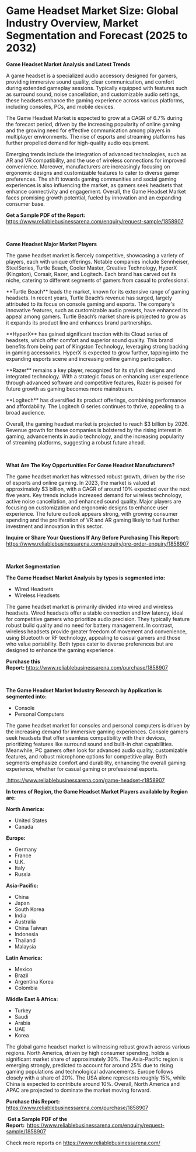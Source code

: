 <p><h1>Game Headset Market Size: Global Industry Overview, Market Segmentation and Forecast (2025 to 2032)</h1></p><p><strong>Game Headset Market Analysis and Latest Trends</strong></p>
<p><p>A game headset is a specialized audio accessory designed for gamers, providing immersive sound quality, clear communication, and comfort during extended gameplay sessions. Typically equipped with features such as surround sound, noise cancellation, and customizable audio settings, these headsets enhance the gaming experience across various platforms, including consoles, PCs, and mobile devices. </p><p>The Game Headset Market is expected to grow at a CAGR of 6.7% during the forecast period, driven by the increasing popularity of online gaming and the growing need for effective communication among players in multiplayer environments. The rise of esports and streaming platforms has further propelled demand for high-quality audio equipment. </p><p>Emerging trends include the integration of advanced technologies, such as AR and VR compatibility, and the use of wireless connections for improved convenience. Moreover, manufacturers are increasingly focusing on ergonomic designs and customizable features to cater to diverse gamer preferences. The shift towards gaming communities and social gaming experiences is also influencing the market, as gamers seek headsets that enhance connectivity and engagement. Overall, the Game Headset Market faces promising growth potential, fueled by innovation and an expanding consumer base.</p></p>
<p><strong>Get a Sample PDF of the Report:&nbsp;</strong> <a href="https://www.reliablebusinessarena.com/enquiry/request-sample/1858907?utm_campaign=2988&utm_medium=2&utm_source=Github&utm_content=ia&utm_term=04042025&utm_id=game-headset">https://www.reliablebusinessarena.com/enquiry/request-sample/1858907</a></p>
<p>&nbsp;</p>
<p><strong>Game Headset Major Market Players</strong></p>
<p><p>The game headset market is fiercely competitive, showcasing a variety of players, each with unique offerings. Notable companies include Sennheiser, SteelSeries, Turtle Beach, Cooler Master, Creative Technology, HyperX (Kingston), Corsair, Razer, and Logitech. Each brand has carved out its niche, catering to different segments of gamers from casual to professional.</p><p>**Turtle Beach** leads the market, known for its extensive range of gaming headsets. In recent years, Turtle Beach’s revenue has surged, largely attributed to its focus on console gaming and esports. The company's innovative features, such as customizable audio presets, have enhanced its appeal among gamers. Turtle Beach’s market share is projected to grow as it expands its product line and enhances brand partnerships.</p><p>**HyperX** has gained significant traction with its Cloud series of headsets, which offer comfort and superior sound quality. This brand benefits from being part of Kingston Technology, leveraging strong backing in gaming accessories. HyperX is expected to grow further, tapping into the expanding esports scene and increasing online gaming participation.</p><p>**Razer** remains a key player, recognized for its stylish designs and integrated technology. With a strategic focus on enhancing user experience through advanced software and competitive features, Razer is poised for future growth as gaming becomes more mainstream.</p><p>**Logitech** has diversified its product offerings, combining performance and affordability. The Logitech G series continues to thrive, appealing to a broad audience. </p><p>Overall, the gaming headset market is projected to reach $3 billion by 2026. Revenue growth for these companies is bolstered by the rising interest in gaming, advancements in audio technology, and the increasing popularity of streaming platforms, suggesting a robust future ahead.</p></p>
<p>&nbsp;</p>
<p><strong>What Are The Key Opportunities For Game Headset Manufacturers?</strong></p>
<p><p>The game headset market has witnessed robust growth, driven by the rise of esports and online gaming. In 2023, the market is valued at approximately $3 billion, with a CAGR of around 10% expected over the next five years. Key trends include increased demand for wireless technology, active noise cancellation, and enhanced sound quality. Major players are focusing on customization and ergonomic designs to enhance user experience. The future outlook appears strong, with growing consumer spending and the proliferation of VR and AR gaming likely to fuel further investment and innovation in this sector.</p></p>
<p><strong>Inquire or Share Your Questions If Any Before Purchasing This Report:</strong> <a href="https://www.reliablebusinessarena.com/enquiry/pre-order-enquiry/1858907?utm_campaign=2988&utm_medium=2&utm_source=Github&utm_content=ia&utm_term=04042025&utm_id=game-headset">https://www.reliablebusinessarena.com/enquiry/pre-order-enquiry/1858907</a></p>
<p>&nbsp;</p>
<p><strong>Market Segmentation</strong></p>
<p><strong>The Game Headset Market Analysis by types is segmented into:</strong></p>
<p><ul><li>Wired Headsets</li><li>Wireless Headsets</li></ul></p>
<p><p>The game headset market is primarily divided into wired and wireless headsets. Wired headsets offer a stable connection and low latency, ideal for competitive gamers who prioritize audio precision. They typically feature robust build quality and no need for battery management. In contrast, wireless headsets provide greater freedom of movement and convenience, using Bluetooth or RF technology, appealing to casual gamers and those who value portability. Both types cater to diverse preferences but are designed to enhance the gaming experience.</p></p>
<p><strong>Purchase this Report:&nbsp;</strong><a href="https://www.reliablebusinessarena.com/purchase/1858907?utm_campaign=2988&utm_medium=2&utm_source=Github&utm_content=ia&utm_term=04042025&utm_id=game-headset">https://www.reliablebusinessarena.com/purchase/1858907</a></p>
<p>&nbsp;</p>
<p><strong>The Game Headset Market Industry Research by Application is segmented into:</strong></p>
<p><ul><li>Console</li><li>Personal Computers</li></ul></p>
<p><p>The game headset market for consoles and personal computers is driven by the increasing demand for immersive gaming experiences. Console gamers seek headsets that offer seamless compatibility with their devices, prioritizing features like surround sound and built-in chat capabilities. Meanwhile, PC gamers often look for advanced audio quality, customizable features, and robust microphone options for competitive play. Both segments emphasize comfort and durability, enhancing the overall gaming experience, whether for casual gaming or professional esports.</p></p>
<p><a href="https://www.reliablebusinessarena.com/game-headset-r1858907?utm_campaign=2988&utm_medium=2&utm_source=Github&utm_content=ia&utm_term=04042025&utm_id=game-headset">&nbsp;https://www.reliablebusinessarena.com/game-headset-r1858907</a></p>
<p><strong>In terms of Region, the Game Headset Market Players available by Region are:</strong></p>
<p>
    <p> <strong> North America: </strong>
        <ul>
            <li>United States</li>
            <li>Canada</li>
        </ul>
        </p> 
    <p> <strong> Europe: </strong>
        <ul>
            <li>Germany</li>
            <li>France</li>
            <li>U.K.</li>
            <li>Italy</li>
            <li>Russia</li>
        </ul>
        </p> 
    <p> <strong> Asia-Pacific: </strong>
        <ul>
            <li>China</li>
            <li>Japan</li>
            <li>South Korea</li>
            <li>India</li>
            <li>Australia</li>
            <li>China Taiwan</li>
            <li>Indonesia</li>
            <li>Thailand</li>
            <li>Malaysia</li>
        </ul>
        </p> 
    <p> <strong> Latin America: </strong>
        <ul>
            <li>Mexico</li>
            <li>Brazil</li>
            <li>Argentina Korea</li>
            <li>Colombia</li>
        </ul>
        </p> 
    <p> <strong> Middle East & Africa: </strong>
        <ul>
            <li>Turkey</li>
            <li>Saudi</li>
            <li>Arabia</li>
            <li>UAE</li>
            <li>Korea</li>
        </ul>
    </p>
    </p>
<p><p>The global game headset market is witnessing robust growth across various regions. North America, driven by high consumer spending, holds a significant market share of approximately 30%. The Asia-Pacific region is emerging strongly, predicted to account for around 25% due to rising gaming populations and technological advancements. Europe follows closely with a share of 20%. The USA alone represents roughly 15%, while China is expected to contribute around 10%. Overall, North America and APAC are projected to dominate the market moving forward.</p></p>
<p><strong>Purchase this Report: </strong><a href="https://www.reliablebusinessarena.com/purchase/1858907?utm_campaign=2988&utm_medium=2&utm_source=Github&utm_content=ia&utm_term=04042025&utm_id=game-headset">https://www.reliablebusinessarena.com/purchase/1858907</a></p>
<p>&nbsp;<strong>Get a Sample PDF of the Report:&nbsp;&nbsp;</strong><a href="https://www.reliablebusinessarena.com/enquiry/request-sample/1858907?utm_campaign=2988&utm_medium=2&utm_source=Github&utm_content=ia&utm_term=04042025&utm_id=game-headset">https://www.reliablebusinessarena.com/enquiry/request-sample/1858907</a></p>
<p><strong></strong></p>
<p>Check more reports on <a href="https://www.reliablebusinessarena.com/?utm_campaign=2988&utm_medium=2&utm_source=Github&utm_content=ia&utm_term=04042025&utm_id=game-headset">https://www.reliablebusinessarena.com/</a></p>